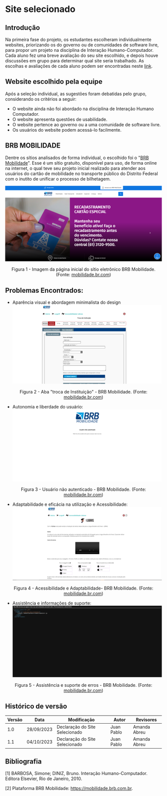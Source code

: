 # Site selecionado 

## Introdução

Na primeira fase do projeto, os estudantes escolheram individualmente websites, priorizando os do governo ou de comunidades de software livre, para propor um projeto na disciplina de Interação Humano-Computador. Cada aluno fez uma breve avaliação do seu site escolhido, e depois houve discussões em grupo para determinar qual site seria trabalhado. As escolhas e avaliações de cada aluno podem ser encontradas neste [link](./lista_Site.md).

## Website escolhido pela equipe

Após a seleção individual, as sugestões foram debatidas pelo grupo, considerando os critérios a seguir:

- O website ainda não foi abordado na disciplina de Interação Humano Computador.
- O website apresenta questões de usabilidade.
- O website pertence ao governo ou a uma comunidade de software livre.
- Os usuários do website podem acessá-lo facilmente.

## BRB MOBILIDADE

Dentre os sítios analisados de forma individual, o escolhido foi o "[BRB Mobilidade](https://mobilidade.brb.com.br)". Esse é um sítio gratuito, disponível para uso, de forma online na internet, o qual teve seu projeto inicial realizado para atender aos usuários do cartão de mobilidade no transporte público do Distrito Federal com o inutito de unificar o processo de bilhetagem.

![Imagem do BRB Mobilidade](assets/brb.png)

<div style="text-align: center">
<p>Figura 1 - Imagem da página inicial do sítio eletrônico BRB Mobilidade. (Fonte: <a href="https://mobilidade.brb.com.br">mobilidade.br.com</a>)</p>
</div>


## Problemas Encontrados:

- Aparência visual e abordagem minimalista do design
![Aparência visual do BRB Mobilidade](assets/troca.png)
<div style="text-align: center">
<p>Figura 2 - Aba "troca de Instituição" - BRB Mobilidade. (Fonte: <a href="https://mobilidade.brb.com.br">mobilidade.br.com</a>)</p>
</div>

- Autonomia e liberdade do usuário:
![Autonomia](assets/erro.png)
<div style="text-align: center">
<p>Figura 3 - Usuário não autenticado - BRB Mobilidade. (Fonte: <a href="https://mobilidade.brb.com.br">mobilidade.br.com</a>)</p>
</div>

- Adaptabilidade e eficácia na utilização e Acessibilidade:
![acessibilidade](assets/libras.png)
<div style="text-align: center">
<p>Figura 4 - Acessibilidade e Adaptabilidade- BRB Mobilidade. (Fonte: <a href="https://mobilidade.brb.com.br">mobilidade.br.com</a>)</p>
</div>

- Assistência e informações de suporte:
![erro sem assistência](assets/erro2.png)
<div style="text-align: center">
<p>Figura 5 - Assistência e suporte de erros - BRB Mobilidade. (Fonte: <a href="https://mobilidade.brb.com.br">mobilidade.br.com</a>)</p>
</div>


## Histórico de versão

| Versão | Data       | Modificação                             | Autor                         | Revisores                         |
| ------ | ---------- | --------------------------------------- | ----------------------------- |-----------------------------------|
|    1.0   |   28/09/2023   |   Declaração do Site Selecionado |  Juan Pablo| Amanda Abreu |
|    1.1   |   04/10/2023   |   Declaração do Site Selecionado |  Juan Pablo| Amanda Abreu |


## Bibliografia

[1] BARBOSA, Simone; DINIZ, Bruno. Interação Humano-Computador. Editora Elsevier, Rio de Janeiro, 2010.

[2] Plataforma BRB Mobilidade: <https://mobilidade.brb.com.br>. 
